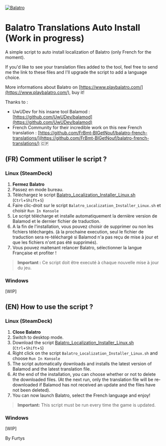 
[![Balatro](https://www.playbalatro.com/assets/logo2-C9SU2BrI.png)](https://www.playbalatro.com/)

# Balatro Translations Auto Install (Work in progress)

A simple script to auto install localization of Balatro (only French for the moment).

If you'd like to see your translation files added to the tool, feel free to send me the link to these files and I'll upgrade the script to add a language choice.

More informations about Balatro on [https://www.playbalatro.com/](https://www.playbalatro.com/), buy it!

Thanks to :
- UwUDev for his insane tool Balamod : [https://github.com/UwUDev/balamod](https://github.com/UwUDev/balamod)
- French Community for their incredible work on this new French translation : [https://github.com/FrBmt-BIGetNouf/balatro-french-translations/](https://github.com/FrBmt-BIGetNouf/balatro-french-translations/) 🇨🇵

## (FR) Comment utiliser le script ?

### Linux (SteamDeck)
1. **Fermez Balatro**
2. Passez en mode bureau.
3. Téléchargez le script [Balatro_Localization_Installer_Linux.sh](https://github.com/Furtys/Balatro_Localization_Installer/blob/main/Balatro_Localization_Installer_Linux.sh) (`Ctrl`+`Shift`+`S`)
4. Faire clic-droit sur le script `Balatro_Localization_Installer_Linux.sh` et choisir `Run In Konsole`
5. Le script télécharge et installe automatiquement la dernière version de Balamod et le dernier fichier de traduction.
6. A la fin de l'installation, vous pouvez choisir de supprimer ou non les fichiers téléchargés. (à la prochaine execution, seul le fichier de traduction sera re-téléchargé si Balamod n'a pas reçu de mise à jour et que les fichiers n'ont pas été supprimés).
7. Vous pouvez maitenant relancer Balatro, sélectionner la langue Française et profiter !

> **Important :** Ce script doit être executé à chaque nouvelle mise à jour du jeu.

### Windows
[WIP]

## (EN) How to use the script ?

### Linux (SteamDeck)
1. **Close Balatro**
2. Switch to desktop mode.
3. Download the script [Balatro_Localization_Installer_Linux.sh](https://github.com/Furtys/Balatro_Localization_Installer/blob/main/Balatro_Localization_Installer_Linux.sh) (`Ctrl`+`Shift`+`S`)
4. Right click on the script `Balatro_Localization_Installer_Linux.sh` and choose `Run In Konsole` 
5. The script automatically downloads and installs the latest version of Balamod and the latest translation file.
6. At the end of the installation, you can choose whether or not to delete the downloaded files. (At the next run, only the translation file will be re-downloaded if Balamod has not received an update and the files have not been deleted).
9. You can now launch Balatro, select the French language and enjoy!

> **Important:** This script must be run every time the game is updated.

### Windows
[WIP]

By Furtys